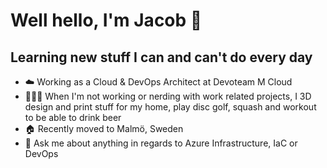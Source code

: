 # Well hello, I'm Jacob 👋

## Learning new stuff I can and can't do every day

- :cloud: Working as a Cloud & DevOps Architect at Devoteam M Cloud
- 🥏🏓🍺 When I'm not working or nerding with work related projects, I 3D design and print stuff for my home, play disc golf, squash and workout to be able to drink beer
- :house: Recently moved to Malmö, Sweden
- 🙋 Ask me about anything in regards to Azure Infrastructure, IaC or DevOps
